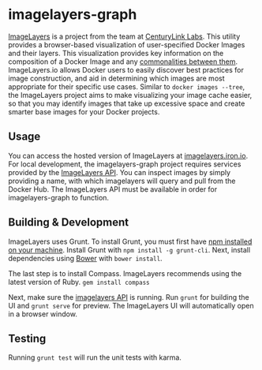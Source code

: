 # imagelayers-graph

[ImageLayers](http://imagelayers.iron.io) is a project from the team at [CenturyLink Labs](http://www.centurylinklabs.com/). This utility provides a browser-based visualization of user-specified Docker Images and their layers. This visualization provides key information on the composition of a Docker Image and any [commonalities between them](http://imagelayers.iron.io/?images=java:latest,golang:latest,node:latest,python:latest,php:latest,ruby:latest). ImageLayers.io allows Docker users to easily discover best practices for image construction, and aid in determining which images are most appropriate for their specific use cases.  Similar to  ```docker images --tree```, the ImageLayers project aims to make visualizing your image cache easier, so that you may identify images that take up excessive space and create smarter base images for your Docker projects.

## Usage
You can access the hosted version of ImageLayers at [imagelayers.iron.io](http://imagelayers.iron.io). For local development, the imagelayers-graph project requires services provided by the [ImageLayers API](https://github.com/iron-io/imagelayers/). You can inspect images by simply providing a name, with which imagelayers will query and pull from the Docker Hub. The ImageLayers API must be available in order for imagelayers-graph to function.

## Building & Development
ImageLayers uses Grunt. To install Grunt, you must first have [npm installed on your machine](https://github.com/npm/npm). Install Grunt with `npm install -g grunt-cli`. Next, install dependencies using [Bower](http://bower.io/#install-bower) with `bower install`.

The last step is to install Compass. ImageLayers recommends using the latest version of Ruby.
`gem install compass`

Next, make sure the [imagelayers API](https://github.com/iron-io/imagelayers/) is running. 
Run `grunt` for building the UI and `grunt serve` for preview. The ImageLayers UI will automatically open in a browser window.

## Testing
Running `grunt test` will run the unit tests with karma.
